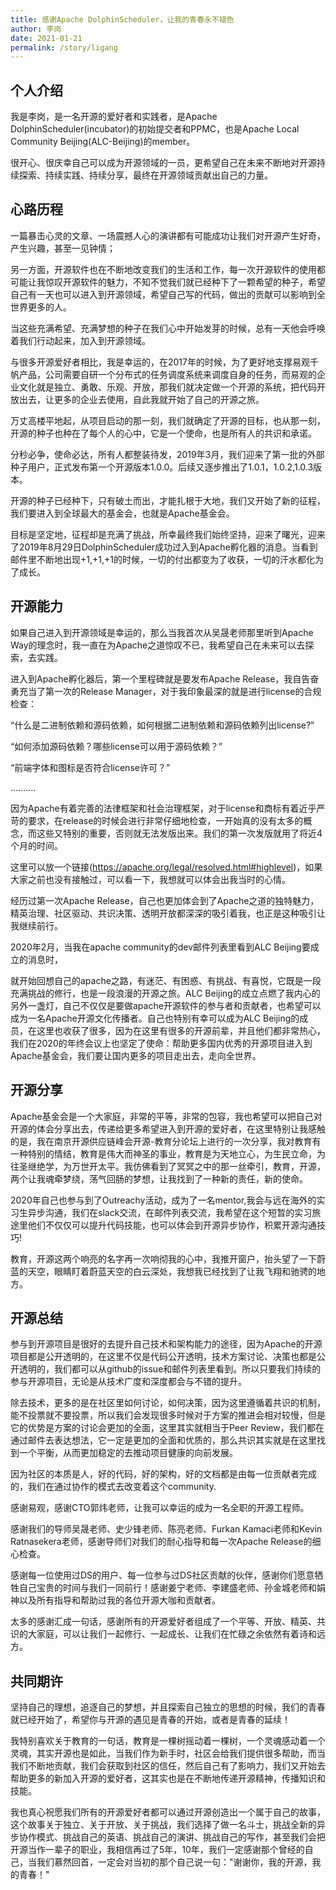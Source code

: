 ```yaml
---
title: 感谢Apache DolphinScheduler，让我的青春永不褪色
author: 李岗
date: 2021-01-21
permalink: /story/ligang
---
```


## 个人介绍

我是李岗，是一名开源的爱好者和实践者，是Apache DolphinScheduler(incubator)的初始提交者和PPMC，也是Apache Local Community Beijing(ALC-Beijing)的member。

很开心、很庆幸自己可以成为开源领域的一员，更希望自己在未来不断地对开源持续探索、持续实践、持续分享，最终在开源领域贡献出自己的力量。

## 心路历程

一篇暴击心灵的文章、一场震撼人心的演讲都有可能成功让我们对开源产生好奇，产生兴趣，甚至一见钟情；

另一方面，开源软件也在不断地改变我们的生活和工作，每一次开源软件的使用都可能让我惊叹开源软件的魅力，不知不觉我们就已经种下了一颗希望的种子，希望自己有一天也可以进入到开源领域，希望自己写的代码，做出的贡献可以影响到全世界更多的人。

当这些充满希望、充满梦想的种子在我们心中开始发芽的时候，总有一天他会呼唤着我们行动起来，加入到开源领域。

与很多开源爱好者相比，我是幸运的，在2017年的时候，为了更好地支撑易观千帆产品，公司需要自研一个分布式的任务调度系统来调度自身的任务，而易观的企业文化就是独立、勇敢、乐观、开放，那我们就决定做一个开源的系统，把代码开放出去，让更多的企业去使用，自此我就开始了自己的开源之旅。

万丈高楼平地起，从项目启动的那一刻，我们就确定了开源的目标，也从那一刻，开源的种子也种在了每个人的心中，它是一个使命，也是所有人的共识和承诺。

分秒必争，使命必达，所有人都整装待发，2019年3月，我们迎来了第一批的外部种子用户，正式发布第一个开源版本1.0.0。后续又逐步推出了1.0.1，1.0.2,1.0.3版本。

开源的种子已经种下，只有破土而出，才能扎根于大地，我们又开始了新的征程，我们要进入到全球最大的基金会，也就是Apache基金会。

目标是坚定地，征程却是充满了挑战，所幸最终我们始终坚持，迎来了曙光，迎来了2019年8月29日DolphinScheduler成功过入到Apache孵化器的消息。当看到邮件里不断地出现+1,+1,+1的时候，一切的付出都变为了收获，一切的汗水都化为了成长。

 ## 开源能力

如果自己进入到开源领域是幸运的，那么当我首次从吴晟老师那里听到Apache Way的理念时，我一直在为Apache之道惊叹不已，我希望自己在未来可以去探索，去实践。

进入到Apache孵化器后，第一个里程碑就是要发布Apache Release，我自告奋勇充当了第一次的Release Manager，对于我印象最深的就是进行license的合规检查：

“什么是二进制依赖和源码依赖，如何根据二进制依赖和源码依赖列出license?”

“如何添加源码依赖？哪些license可以用于源码依赖？”

“前端字体和图标是否符合license许可？”

..........

因为Apache有着完善的法律框架和社会治理框架，对于license和商标有着近乎严苛的要求，在release的时候会进行非常仔细地检查，一开始真的没有太多的概念，而这些又特别的重要，否则就无法发版出来。我们的第一次发版就用了将近4个月的时间。

这里可以放一个链接(https://apache.org/legal/resolved.html#highlevel)，如果大家之前也没有接触过，可以看一下，我想就可以体会出我当时的心情。

经历过第一次Apache Release，自己也更加体会到了Apache之道的独特魅力，精英治理、社区驱动、共识决策、透明开放都深深的吸引着我，也正是这种吸引让我继续前行。

2020年2月，当我在apache community的dev邮件列表里看到ALC Beijing要成立的消息时，

就开始回想自己的apache之路，有迷茫、有困惑、有挑战、有喜悦，它既是一段充满挑战的修行，也是一段浪漫的开源之旅。ALC Beijing的成立点燃了我内心的另外一盏灯，自己不仅仅是要做apache开源软件的参与者和贡献者，也希望可以成为一名Apache开源文化传播者。自己也特别有幸可以成为ALC Beijing的成员，在这里也收获了很多，因为在这里有很多的开源前辈，并且他们都非常热心，我们在2020的年终会议上也坚定了使命：帮助更多国内优秀的开源项目进入到Apache基金会，我们要让国内更多的项目走出去，走向全世界。

## 开源分享

Apache基金会是一个大家庭，非常的平等，非常的包容，我也希望可以把自己对开源的体会分享出去，传递给更多希望进入到开源的爱好者，在这里特别让我感触的是，我在南京开源供应链峰会开源-教育分论坛上进行的一次分享，我对教育有一种特别的情结，教育是伟大而神圣的事业，教育是为天地立心，为生民立命，为往圣继绝学，为万世开太平。我仿佛看到了冥冥之中的那一丝牵引，教育，开源，两个让我魂牵梦绕，荡气回肠的梦想，让我找到了一种新的责任，新的使命。

2020年自己也参与到了Outreachy活动，成为了一名mentor,我会与远在海外的实习生异步沟通，我们在slack交流，在邮件列表交流，我希望在这个短暂的实习旅途里他们不仅仅可以提升代码技能，也可以体会到开源异步协作，积累开源沟通技巧!

教育，开源这两个响亮的名字再一次响彻我的心中，我推开窗户，抬头望了一下蔚蓝的天空，眼睛盯着蔚蓝天空的白云深处，我想我已经找到了让我飞翔和驰骋的地方。

## 开源总结

参与到开源项目是很好的去提升自己技术和架构能力的途径，因为Apache的开源项目都是公开透明的，在这里不仅是代码公开透明，技术方案讨论、决策也都是公开透明的，我们都可以从github的issue和邮件列表里看到。所以只要我们持续的参与开源项目，无论是从技术广度和深度都会与不错的提升。

除去技术，更多的是在社区里如何讨论，如何决策，因为这里遵循着共识的机制，能不投票就不要投票，所以我们会发现很多时候对于方案的推进会相对较慢，但是它的优势是方案的讨论会更加的全面，这里其实就相当于Peer Review，我们都在通过邮件去表达想法，它一定是更加的全面和优质的，那么共识其实就是在这里找到一个平衡，从而更加稳定的去推动项目健康的向前发展。

因为社区的本质是人，好的代码，好的架构，好的文档都是由每一位贡献者完成的，我们在通过协作的模式去改变着这个community.

感谢易观，感谢CTO郭炜老师，让我可以幸运的成为一名全职的开源工程师。

感谢我们的导师吴晟老师、史少锋老师、陈亮老师、Furkan Kamaci老师和Kevin Ratnasekera老师，感谢导师们对我们的耐心指导和每一次Apache Release的细心检查。

感谢每一位使用过DS的用户、每一位参与过DS社区贡献的伙伴，感谢你们愿意牺牲自己宝贵的时间与我们一同前行！感谢姜宁老师、李建盛老师、孙金城老师和娟神以及所有指导和帮助过我的各位开源大咖和贡献者。

太多的感谢汇成一句话，感谢所有的开源爱好者组成了一个平等、开放、精英、共识的大家庭，可以让我们一起修行、一起成长、让我们在忙碌之余依然有着诗和远方。

## 共同期许

坚持自己的理想，追逐自己的梦想，并且探索自己独立的思想的时候，我们的青春就已经开始了，希望你与开源的遇见是青春的开始，或者是青春的延续！

我特别喜欢关于教育的一句话，教育是一棵树摇动着一棵树，一个灵魂感动着一个灵魂，其实开源也是如此，当我们作为新手时，社区会给我们提供很多帮助，而当我们不断地贡献，我们会获取到社区的信任，然后自己有了影响力，我们又开始去帮助更多的新加入开源的爱好者，这其实也是在不断地传递开源精神，传播知识和技能。

我也真心祝愿我们所有的开源爱好者都可以通过开源创造出一个属于自己的故事，这个故事关于独立、关于开放、关于挑战，我们选择了做一名斗士，挑战全新的异步协作模式、挑战自己的英语、挑战自己的演讲、挑战自己的写作，甚至我们会把开源当作一辈子的职业，我相信再过了5年，10年，我们一定感谢那个曾经的自己，当我们慕然回首，一定会对当初的那个自己说一句："谢谢你，我的开源，我的青春！"
